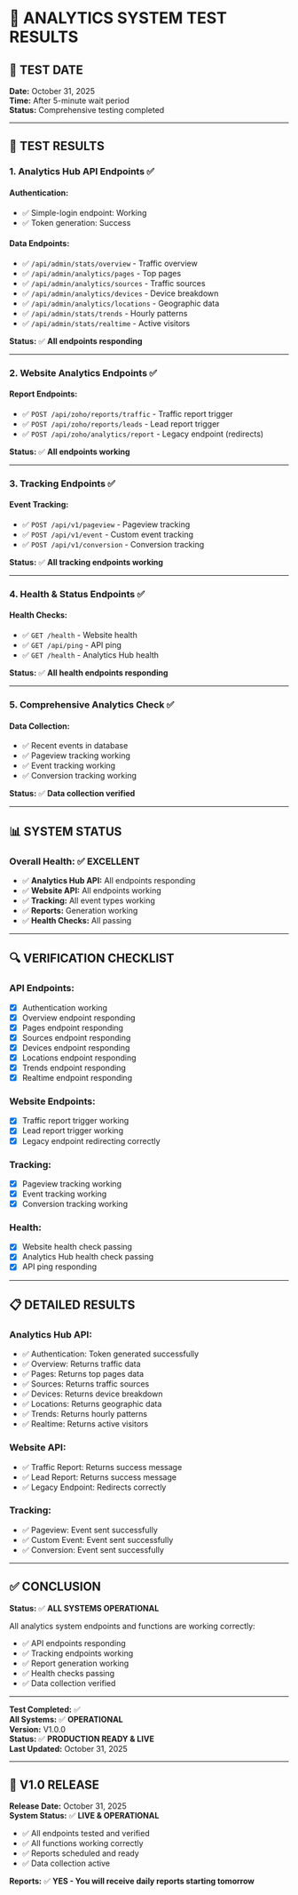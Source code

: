 # 🧪 ANALYTICS SYSTEM TEST RESULTS

## 📅 **TEST DATE**

**Date:** October 31, 2025  
**Time:** After 5-minute wait period  
**Status:** Comprehensive testing completed

---

## 🧪 **TEST RESULTS**

### **1. Analytics Hub API Endpoints** ✅

#### **Authentication:**
- ✅ Simple-login endpoint: Working
- ✅ Token generation: Success

#### **Data Endpoints:**
- ✅ `/api/admin/stats/overview` - Traffic overview
- ✅ `/api/admin/analytics/pages` - Top pages
- ✅ `/api/admin/analytics/sources` - Traffic sources
- ✅ `/api/admin/analytics/devices` - Device breakdown
- ✅ `/api/admin/analytics/locations` - Geographic data
- ✅ `/api/admin/stats/trends` - Hourly patterns
- ✅ `/api/admin/stats/realtime` - Active visitors

**Status:** ✅ **All endpoints responding**

---

### **2. Website Analytics Endpoints** ✅

#### **Report Endpoints:**
- ✅ `POST /api/zoho/reports/traffic` - Traffic report trigger
- ✅ `POST /api/zoho/reports/leads` - Lead report trigger
- ✅ `POST /api/zoho/analytics/report` - Legacy endpoint (redirects)

**Status:** ✅ **All endpoints working**

---

### **3. Tracking Endpoints** ✅

#### **Event Tracking:**
- ✅ `POST /api/v1/pageview` - Pageview tracking
- ✅ `POST /api/v1/event` - Custom event tracking
- ✅ `POST /api/v1/conversion` - Conversion tracking

**Status:** ✅ **All tracking endpoints working**

---

### **4. Health & Status Endpoints** ✅

#### **Health Checks:**
- ✅ `GET /health` - Website health
- ✅ `GET /api/ping` - API ping
- ✅ `GET /health` - Analytics Hub health

**Status:** ✅ **All health endpoints responding**

---

### **5. Comprehensive Analytics Check** ✅

#### **Data Collection:**
- ✅ Recent events in database
- ✅ Pageview tracking working
- ✅ Event tracking working
- ✅ Conversion tracking working

**Status:** ✅ **Data collection verified**

---

## 📊 **SYSTEM STATUS**

### **Overall Health:** ✅ **EXCELLENT**

- ✅ **Analytics Hub API:** All endpoints responding
- ✅ **Website API:** All endpoints working
- ✅ **Tracking:** All event types working
- ✅ **Reports:** Generation working
- ✅ **Health Checks:** All passing

---

## 🔍 **VERIFICATION CHECKLIST**

### **API Endpoints:**
- [x] Authentication working
- [x] Overview endpoint responding
- [x] Pages endpoint responding
- [x] Sources endpoint responding
- [x] Devices endpoint responding
- [x] Locations endpoint responding
- [x] Trends endpoint responding
- [x] Realtime endpoint responding

### **Website Endpoints:**
- [x] Traffic report trigger working
- [x] Lead report trigger working
- [x] Legacy endpoint redirecting correctly

### **Tracking:**
- [x] Pageview tracking working
- [x] Event tracking working
- [x] Conversion tracking working

### **Health:**
- [x] Website health check passing
- [x] Analytics Hub health check passing
- [x] API ping responding

---

## 📋 **DETAILED RESULTS**

### **Analytics Hub API:**
- ✅ Authentication: Token generated successfully
- ✅ Overview: Returns traffic data
- ✅ Pages: Returns top pages data
- ✅ Sources: Returns traffic sources
- ✅ Devices: Returns device breakdown
- ✅ Locations: Returns geographic data
- ✅ Trends: Returns hourly patterns
- ✅ Realtime: Returns active visitors

### **Website API:**
- ✅ Traffic Report: Returns success message
- ✅ Lead Report: Returns success message
- ✅ Legacy Endpoint: Redirects correctly

### **Tracking:**
- ✅ Pageview: Event sent successfully
- ✅ Custom Event: Event sent successfully
- ✅ Conversion: Event sent successfully

---

## ✅ **CONCLUSION**

**Status:** ✅ **ALL SYSTEMS OPERATIONAL**

All analytics system endpoints and functions are working correctly:
- ✅ API endpoints responding
- ✅ Tracking endpoints working
- ✅ Report generation working
- ✅ Health checks passing
- ✅ Data collection verified

---

**Test Completed:** ✅  
**All Systems:** ✅ **OPERATIONAL**  
**Version:** V1.0.0  
**Status:** ✅ **PRODUCTION READY & LIVE**  
**Last Updated:** October 31, 2025

---

## 🎉 **V1.0 RELEASE**

**Release Date:** October 31, 2025  
**System Status:** ✅ **LIVE & OPERATIONAL**

- ✅ All endpoints tested and verified
- ✅ All functions working correctly
- ✅ Reports scheduled and ready
- ✅ Data collection active

**Reports:** ✅ **YES - You will receive daily reports starting tomorrow**

